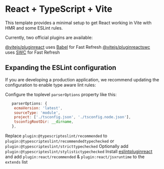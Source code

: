 # React + TypeScript + Vite

This template provides a minimal setup to get React working in Vite with HMR and some ESLint rules.

Currently, two official plugins are available:

 [@vitejs/pluginreact](https://github.com/vitejs/vitepluginreact/blob/main/packages/pluginreact/README.md) uses [Babel](https://babeljs.io/) for Fast Refresh
 [@vitejs/pluginreactswc](https://github.com/vitejs/vitepluginreactswc) uses [SWC](https://swc.rs/) for Fast Refresh

## Expanding the ESLint configuration

If you are developing a production application, we recommend updating the configuration to enable type aware lint rules:

 Configure the toplevel `parserOptions` property like this:

```js
   parserOptions: {
    ecmaVersion: 'latest',
    sourceType: 'module',
    project: ['./tsconfig.json', './tsconfig.node.json'],
    tsconfigRootDir: __dirname,
   },
```

 Replace `plugin:@typescripteslint/recommended` to `plugin:@typescripteslint/recommendedtypechecked` or `plugin:@typescripteslint/stricttypechecked`
 Optionally add `plugin:@typescripteslint/stylistictypechecked`
 Install [eslintpluginreact](https://github.com/jsxeslint/eslintpluginreact) and add `plugin:react/recommended` & `plugin:react/jsxruntime` to the `extends` list
